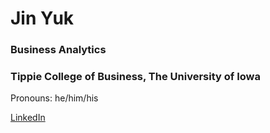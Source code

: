 # Jin Yuk
### Business Analytics
### Tippie College of Business, The University of Iowa
Pronouns: he/him/his

[LinkedIn](https://www.linkedin.com/in/jin-yuk-07b4041b1/)

<!--
**Keunjin-Yuk/Keunjin-Yuk** is a ✨ _special_ ✨ repository because its `README.md` (this file) appears on your GitHub profile.

Here are some ideas to get you started:

- 🔭 I’m currently working on ...
- 🌱 I’m currently learning ...
- 👯 I’m looking to collaborate on ...
- 🤔 I’m looking for help with ...
- 💬 Ask me about ...
- 📫 How to reach me: ...
- 😄 Pronouns: ...
- ⚡ Fun fact: ...
-->
